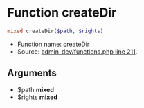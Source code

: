 Function createDir
===========================





```php
mixed createDir($path, $rights)
```

* Function name: createDir
* Source: [admin-dev/functions.php line 211](https://github.com/PrestaShop/PrestaShop/blob/1.5.0.9/admin-dev/functions.php#L211).

Arguments
---------

* $path **mixed**
* $rights **mixed**

